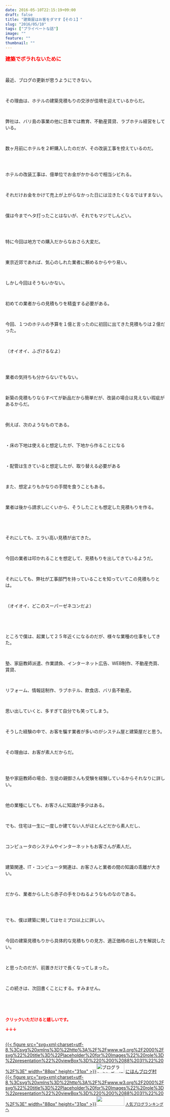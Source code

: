 ```yaml
---
date: 2016-05-10T22:15:19+09:00
draft: false
title: "建築屋はお客をダマす【その１】"
slug: "2016/05/10"
tags: ["プライベートな話"]
image: ""
feature: ""
thumbnail: ""
---
```

<p><font color="#ff0000" size="3"><strong>建築でボラれないために</strong></font></p><br/><p>最近、ブログの更新が思うようにできない。</p><br/><p>その理由は、ホテルの建築見積もりの交渉が佳境を迎えているからだ。</p><br/><p>弊社は、バリ島の事業の他に日本では教育、不動産賃貸、ラブホテル経営をしている。</p><br/><p>数ヶ月前にホテルを２軒購入したのだが、その改装工事を控えているのだ。</p><br/><br/><p>ホテルの改装工事は、億単位でお金がかかるので相当シビれる。</p><br/><p>それだけお金をかけて売上が上がらなかった日には泣きたくなるではすまない。</p><br/><p>僕は今までヘタ打ったことはないが、それでもマジでしんどい。</p><br/><br/><p>特に今回は地方での購入だからなおさら大変だ。</p><br/><p>東京近郊であれば、気心のしれた業者に頼めるからやり易い。</p><br/><p>しかし今回はそうもいかない。</p><br/><p>初めての業者からの見積もりを精査する必要がある。</p><br/><p>今回、１つのホテルの予算を１億と言ったのに初回に出てきた見積もりは２億だった。</p><br/><p>（オイオイ、ふざけるなよ）</p><br/><br/><p>業者の気持ちも分からないでもない。</p><br/><p>新築の見積もりならすべてが新品だから簡単だが、改装の場合は見えない瑕疵があるからだ。</p><br/><p>例えば、次のようなものである。</p><br/><p>・床の下地は使えると想定したが、下地から作ることになる</p><br/><p>・配管は生きていると想定したが、取り替える必要がある</p><br/><p>また、想定よりもかなりの手間を食うこともある。</p><br/><p>業者は後から請求しにくいから、そうしたことも想定した見積もりを作る。</p><br/><p><br/></p><p>それにしても、エラい高い見積が出てきた。</p><br/><p>今回の業者は叩かれることを想定して、見積もりを出してきているようだ。</p><br/><p>それにしても、弊社が工事部門を持っていることを知っていてこの見積もりとは。</p><br/><p>（オイオイ、どこのスーパーゼネコンだよ）</p><br/><p><br/></p><p>ところで僕は、起業して２５年近くになるのだが、様々な業種の仕事をしてきた。</p><br/><p>塾、家庭教師派遣、作業請負、インターネット広告、WEB制作、不動産売買、賃貸、</p><br/><p>リフォーム、情報誌制作、ラブホテル、飲食店、バリ島不動産。</p><br/><p>思い出していくと、多すぎて自分でも笑ってしまう。</p><br/><p>そうした経験の中で、お客を騙す業者が多いのがシステム屋と建築屋だと思う。</p><br/><p>その理由は、お客が素人だからだ。</p><br/><br/><p>塾や家庭教師の場合、生徒の親御さんも受験を経験しているからそれなりに詳しい。</p><br/><p>他の業種にしても、お客さんに知識が多少はある。</p><br/><p>でも、住宅は一生に一度しか建てない人がほとんどだから素人だし、</p><br/><p>コンピュータのシステムやインターネットもお客さんが素人だ。</p><br/><p>建築関連、IT・コンピュータ関連は、お客さんと業者の間の知識の乖離が大きい。</p><br/><p>だから、業者からしたら赤子の手をひねるようなものなのである。</p><br/><br/><p>でも、僕は建築に関してはセミプロ以上に詳しい。</p><br/><p>今回の建築見積もりから具体的な見積もりの見方、適正価格の出し方を解説したい。</p><br/><p>と思ったのだが、前置きだけで長くなってしまった。</p><br/><p>この続きは、次回書くことにする。すみません。<br/></p><br/><br/><br/><p><font color="#ff0000" size="2"><strong>クリックいただけると嬉しいです。<br/></strong></font></p><p><font color="#ff0000" size="2"><strong>↓↓↓</strong></font></p><p><br/><a href="http://www.blogmura.com/ranking.html" target="_blank">{{< figure src="svg+xml;charset=utf-8,%3Csvg%20xmlns%3D%22http%3A%2F%2Fwww.w3.org%2F2000%2Fsvg%22%20title%3D%22Placeholder%20for%20Images%22%20role%3D%22presentation%22%20viewBox%3D%220%200%2088%2031%22%20%2F%3E" width="88px" height="31px" >}}<noscript><img border="0" alt="ブログランキング・にほんブログ村へ" src="https://img-proxy.blog-video.jp/images?url=http%3A%2F%2Fwww.blogmura.com%2Fimg%2Fwww88_31.gif" width="88" height="31"></noscript></a> <a href="http://www.blogmura.com/ranking.html" target="_blank">にほんブログ村</a> <br/><a title="人気ブログランキングへ" href="link.php?1804582">{{< figure src="svg+xml;charset=utf-8,%3Csvg%20xmlns%3D%22http%3A%2F%2Fwww.w3.org%2F2000%2Fsvg%22%20title%3D%22Placeholder%20for%20Images%22%20role%3D%22presentation%22%20viewBox%3D%220%200%2088%2031%22%20%2F%3E" width="88px" height="31px" >}}<noscript><img border="0" src="https://blog.with2.net/img/banner/banner_22.gif" width="88" height="31"></noscript></a> <a style="FONT-SIZE: 12px" href="link.php?1804582">人気ブログランキングへ</a> </p>

